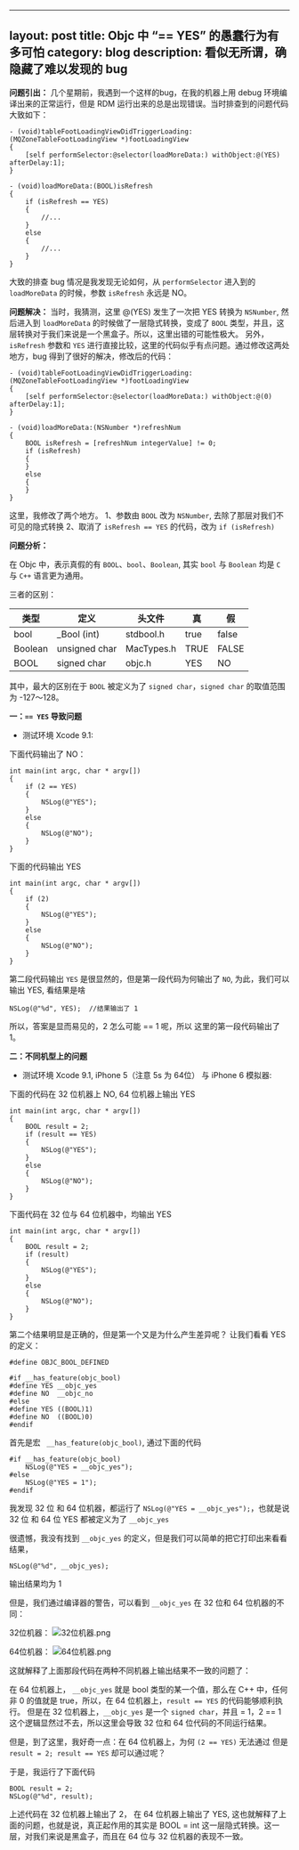 
---
layout: post
title:  Objc 中 “== YES” 的愚蠢行为有多可怕
category: blog
description: 看似无所谓，确隐藏了难以发现的 bug
---

**问题引出：**
    几个星期前，我遇到一个这样的bug，在我的机器上用 debug 环境编译出来的正常运行，但是 RDM 运行出来的总是出现错误。当时排查到的问题代码大致如下：

```
- (void)tableFootLoadingViewDidTriggerLoading:(MQZoneTableFootLoadingView *)footLoadingView
{
    [self performSelector:@selector(loadMoreData:) withObject:@(YES) afterDelay:1];
}

- (void)loadMoreData:(BOOL)isRefresh
{
    if (isRefresh == YES)
    {
        //...
    }
    else 
    {
        //...
    }
}

```

大致的排查 bug 情况是我发现无论如何，从 `performSelector` 进入到的 `loadMoreData` 的时候，参数 `isRefresh` 永远是 NO。

**问题解决：**
当时，我猜测，这里 @(YES) 发生了一次把 YES 转换为 `NSNumber`, 然后进入到  `loadMoreData` 的时候做了一层隐式转换，变成了 `BOOL` 类型，并且，这层转换对于我们来说是一个黑盒子。所以，这里出错的可能性极大。
另外， `isRefresh` 参数和 `YES` 进行直接比较，这里的代码似乎有点问题。通过修改这两处地方，bug 得到了很好的解决，修改后的代码：

```
- (void)tableFootLoadingViewDidTriggerLoading:(MQZoneTableFootLoadingView *)footLoadingView
{
    [self performSelector:@selector(loadMoreData:) withObject:@(0) afterDelay:1];
}

- (void)loadMoreData:(NSNumber *)refreshNum
{
    BOOL isRefresh = [refreshNum integerValue] != 0;
    if (isRefresh)
    {
    }
    else 
    {
    }
}

```

这里，我修改了两个地方。
1、参数由 `BOOL` 改为 `NSNumber`, 去除了那层对我们不可见的隐式转换
2、取消了 `isRefresh == YES` 的代码，改为 `if (isRefresh)`

**问题分析：**

 在 Objc 中，表示真假的有 `BOOL`、`bool`、`Boolean`, 其实 `bool` 与 `Boolean` 均是 `C` 与 `C++` 语言更为通用。
 
三者的区别：
 
| 类型 | 定义 |头文件 | 真 | 假 |
| --- | --- | --- | --- | --- |
| bool | _Bool (int) | stdbool.h | true | false |
| Boolean | unsigned char | MacTypes.h | TRUE | FALSE |
| BOOL | signed char | objc.h | YES | NO |

其中，最大的区别在于 `BOOL` 被定义为了 `signed char`，`signed char` 的取值范围为 -127～128。

**一：`== YES` 导致问题**

* 测试环境 Xcode 9.1:

下面代码输出了 NO：

```
int main(int argc, char * argv[])
{
    if (2 == YES)
    {
        NSLog(@"YES");
    }
    else
    {
        NSLog(@"NO");
    }
}
```

下面的代码输出 YES

```
int main(int argc, char * argv[])
{
    if (2)
    {
        NSLog(@"YES");
    }
    else
    {
        NSLog(@"NO");
    }
}
```

第二段代码输出 `YES` 是很显然的，但是第一段代码为何输出了 `NO`, 为此，我们可以输出 YES, 看结果是啥

```
NSLog(@"%d", YES);  //结果输出了 1
```
所以，答案是显而易见的，2 怎么可能 == 1 呢，所以 这里的第一段代码输出了 1。 


**二：不同机型上的问题**

* 测试环境 Xcode 9.1, iPhone 5（注意 5s 为 64位） 与 iPhone 6 模拟器:

下面的代码在 32 位机器上 NO, 64 位机器上输出 YES

```
int main(int argc, char * argv[])
{
    BOOL result = 2;
    if (result == YES)
    {
        NSLog(@"YES");
    }
    else
    {
        NSLog(@"NO");
    }
}

```

下面代码在 32 位与 64 位机器中，均输出 YES


```
int main(int argc, char * argv[])
{
    BOOL result = 2;
    if (result)
    {
        NSLog(@"YES");
    }
    else
    {
        NSLog(@"NO");
    }
}

```

第二个结果明显是正确的，但是第一个又是为什么产生差异呢？
让我们看看 YES 的定义：

```
#define OBJC_BOOL_DEFINED

#if __has_feature(objc_bool)
#define YES __objc_yes
#define NO  __objc_no
#else
#define YES ((BOOL)1)
#define NO  ((BOOL)0)
#endif
```

首先是宏 ` __has_feature(objc_bool)`, 通过下面的代码

```
#if __has_feature(objc_bool)
    NSLog(@"YES = __objc_yes");
#else
    NSLog(@"YES = 1");
#endif
```
我发现 32 位 和 64 位机器，都运行了 `NSLog(@"YES = __objc_yes");`，也就是说 32 位 和 64 位  YES  都被定义为了 `__objc_yes`

很遗憾，我没有找到 `__objc_yes` 的定义，但是我们可以简单的把它打印出来看看结果，

```
NSLog(@"%d", __objc_yes);
```
输出结果均为 1

但是，我们通过编译器的警告，可以看到 `__objc_yes` 在 32 位和 64 位机器的不同：

32位机器：
![32位机器.png](http://upload-images.jianshu.io/upload_images/6287298-c3cce2dedd31bbde.png?imageMogr2/auto-orient/strip%7CimageView2/2/w/1240)


64位机器：
![64位机器.png](http://upload-images.jianshu.io/upload_images/6287298-7af90d9554ffc5df.png?imageMogr2/auto-orient/strip%7CimageView2/2/w/1240)


 这就解释了上面那段代码在两种不同机器上输出结果不一致的问题了：
 
 在 64 位机器上， `__objc_yes` 就是 bool 类型的某一个值，那么在 C++ 中，任何非 0 的值就是 true，所以，在 64 位机器上，`result == YES` 的代码能够顺利执行。
 但是在 32 位机器上，`__objc_yes` 是一个 `signed char`，并且 = 1，2 == 1 这个逻辑显然过不去，所以这里会导致 32 位和 64 位代码的不同运行结果。
 
 但是，到了这里，我好奇一点：在 64 位机器上，为何 `(2 == YES)` 无法通过 但是 `result = 2; result == YES` 却可以通过呢？

于是，我运行了下面代码

```
BOOL result = 2;
NSLog(@"%d", result);
```

上述代码在 32 位机器上输出了 2， 在 64 位机器上输出了 YES, 这也就解释了上面的问题，也就是说，真正起作用的其实是 BOOL = int 这一层隐式转换。这一层，对我们来说是黑盒子，而且在 64 位与 32 位机器的表现不一致。


